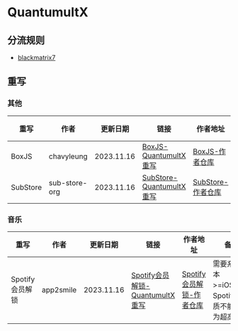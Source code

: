 # QuantumultX
## 分流规则
- [blackmatrix7](https://github.com/blackmatrix7/ios_rule_script/tree/master/rule/QuantumultX)

## 重写
### 其他
| 重写 | 作者 | 更新日期 | 链接 | 作者地址 | 备注 |
| - | - | - | - | - | - |
| BoxJS | chavyleung | 2023.11.16 | [BoxJS-QuantumultX重写](https://cdn.jsdelivr.net/gh/Akimio521/BetterRuler@main/QuantumultX/Rewrite/BoxJS.snippet) | [BoxJS-作者仓库](https://github.com/chavyleung/scripts) |   |
| SubStore | sub-store-org | 2023.11.16 | [SubStore-QuantumultX重写](https://cdn.jsdelivr.net/gh/Akimio521/BetterRuler@main/QuantumultX/Rewrite/BoxJS.snippet) | [SubStore-作者仓库](https://github.com/sub-store-org/Sub-Store) |   |

### 音乐
| 重写 | 作者 | 更新日期 | 链接 | 作者地址 | 备注 |
| - | - | - | - | - | - |
| Spotify会员解锁 | app2smile | 2023.11.16 | [Spotify会员解锁-QuantumultX重写](https://cdn.jsdelivr.net/gh/Akimio521/BetterRuler@main/QuantumultX/Rewrite/Spotify/Spotify.snippet) | [Spotify会员解锁-作者仓库](https://github.com/app2smile/rules) | 需要系统版本>=iOS15；Spotify音质不能设置为超高 |